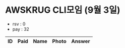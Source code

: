 # AWSKRUG CLI모임 (9월 3일)

* rsv : 0
* pay : 32

ID | Paid | Name | Photo | Answer
-- | ---- | ---- | ----- | ------

